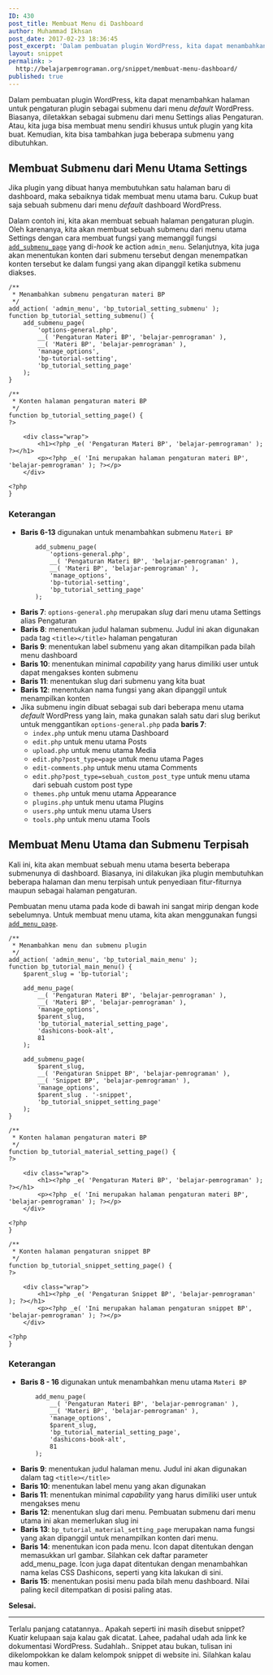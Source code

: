 ```yaml
---
ID: 430
post_title: Membuat Menu di Dashboard
author: Muhammad Ikhsan
post_date: 2017-02-23 18:36:45
post_excerpt: 'Dalam pembuatan plugin WordPress, kita dapat menambahkan halaman untuk pengaturan plugin sebagai submenu dari menu <em>default</em> WordPress. Biasanya, diletakkan sebagai submenu dari menu Settings alias Pengaturan. Atau, kita juga bisa membuat menu sendiri khusus untuk plugin yang kita buat.'
layout: snippet
permalink: >
  http://belajarpemrograman.org/snippet/membuat-menu-dashboard/
published: true
---
```

Dalam pembuatan plugin WordPress, kita dapat menambahkan halaman untuk pengaturan plugin sebagai submenu dari menu <em>default</em> WordPress. Biasanya, diletakkan sebagai submenu dari menu Settings alias Pengaturan. Atau, kita juga bisa membuat menu sendiri khusus untuk plugin yang kita buat. Kemudian, kita bisa tambahkan juga beberapa submenu yang dibutuhkan.
<h2>Membuat Submenu dari Menu Utama Settings</h2>
Jika plugin yang dibuat hanya membutuhkan satu halaman baru di dashboard, maka sebaiknya tidak membuat menu utama baru. Cukup buat saja sebuah submenu dari menu <em>default</em> dashboard WordPress.

Dalam contoh ini, kita akan membuat sebuah halaman pengaturan plugin. Oleh karenanya, kita akan membuat sebuah submenu dari menu utama Settings dengan cara membuat fungsi yang memanggil fungsi <a href="https://developer.wordpress.org/reference/functions/add_submenu_page/" target="_blank"><code>add_submenu_page</code></a> yang di-<em>hook</em> ke action <code>admin_menu</code>. Selanjutnya, kita juga akan menentukan konten dari submenu tersebut dengan menempatkan konten tersebut ke dalam fungsi yang akan dipanggil ketika submenu diakses.
<pre><code class="language-php line-numbers">/**
 * Menambahkan submenu pengaturan materi BP
 */
add_action( 'admin_menu', 'bp_tutorial_setting_submenu' );
function bp_tutorial_setting_submenu() {
    add_submenu_page(
        'options-general.php',
        __( 'Pengaturan Materi BP', 'belajar-pemrograman' ),
        __( 'Materi BP', 'belajar-pemrograman' ),
        'manage_options',
        'bp-tutorial-setting',
        'bp_tutorial_setting_page'
    );
}
 
/**
 * Konten halaman pengaturan materi BP
 */
function bp_tutorial_setting_page() {
?&gt;
 
    &lt;div class="wrap"&gt;
        &lt;h1&gt;&lt;?php _e( 'Pengaturan Materi BP', 'belajar-pemrograman' ); ?&gt;&lt;/h1&gt;
        &lt;p&gt;&lt;?php _e( 'Ini merupakan halaman pengaturan materi BP', 'belajar-pemrograman' ); ?&gt;&lt;/p&gt;
    &lt;/div&gt;
 
&lt;?php
}</code></pre>
<h3>Keterangan</h3>
<ul>
 	<li><p><strong>Baris 6-13</strong> digunakan untuk menambahkan submenu <code>Materi BP</code></p>
<pre data-start="6"><code class="language-php line-numbers">    add_submenu_page(
        'options-general.php',
        __( 'Pengaturan Materi BP', 'belajar-pemrograman' ),
        __( 'Materi BP', 'belajar-pemrograman' ),
        'manage_options',
        'bp-tutorial-setting',
        'bp_tutorial_setting_page'
    );</code></pre>
</li>
 	<li><strong>Baris 7</strong>: <code>options-general.php</code> merupakan <em>slug</em> dari menu utama Settings alias Pengaturan</li>
 	<li><strong>Baris 8</strong>: menentukan judul halaman submenu. Judul ini akan digunakan pada tag <code>&lt;title&gt;&lt;/title&gt;</code> halaman pengaturan</li>
 	<li><strong>Baris 9</strong>: menentukan label submenu yang akan ditampilkan pada bilah menu dashboard</li>
 	<li><strong>Baris 10</strong>: menentukan minimal <em>capability</em> yang harus dimiliki user untuk dapat mengakses konten submenu</li>
 	<li><strong>Baris 11</strong>: menentukan slug dari submenu yang kita buat</li>
 	<li><strong>Baris 12</strong>: menentukan nama fungsi yang akan dipanggil untuk menampilkan konten</li>
 	<li>Jika submenu ingin dibuat sebagai sub dari beberapa menu utama <em>default</em> WordPress yang lain, maka gunakan salah satu dari slug berikut untuk menggantikan <code>options-general.php</code> pada <strong>baris 7</strong>:
<ul>
 	<li><code>index.php</code> untuk menu utama Dashboard</li>
 	<li><code>edit.php</code> untuk menu utama Posts</li>
 	<li><code>upload.php</code> untuk menu utama Media</li>
 	<li><code>edit.php?post_type=page</code> untuk menu utama Pages</li>
 	<li><code>edit-comments.php</code> untuk menu utama Comments</li>
 	<li><code>edit.php?post_type=sebuah_custom_post_type</code> untuk menu utama dari sebuah custom post type</li>
 	<li><code>themes.php</code> untuk menu utama Appearance</li>
 	<li><code>plugins.php</code> untuk menu utama Plugins</li>
 	<li><code>users.php</code> untuk menu utama Users</li>
 	<li><code>tools.php</code> untuk menu utama Tools</li>
</ul>
</li>
</ul>
<h2>Membuat Menu Utama dan Submenu Terpisah</h2>
Kali ini, kita akan membuat sebuah menu utama beserta beberapa submenunya di dashboard. Biasanya, ini dilakukan jika plugin membutuhkan beberapa halaman dan menu terpisah untuk penyediaan fitur-fiturnya maupun sebagai halaman pengaturan.

Pembuatan menu utama pada kode di bawah ini sangat mirip dengan kode sebelumnya. Untuk membuat menu utama, kita akan menggunakan fungsi <a href="https://developer.wordpress.org/reference/functions/add_menu_page/" target="_blank"><code>add_menu_page</code></a>.
<pre><code class="language-php line-numbers">/**
 * Menambahkan menu dan submenu plugin
 */
add_action( 'admin_menu', 'bp_tutorial_main_menu' );
function bp_tutorial_main_menu() {
    $parent_slug = 'bp-tutorial';
 
    add_menu_page(
        __( 'Pengaturan Materi BP', 'belajar-pemrograman' ),
        __( 'Materi BP', 'belajar-pemrograman' ),
        'manage_options',
        $parent_slug,
        'bp_tutorial_material_setting_page',
        'dashicons-book-alt',
        81
    );
 
    add_submenu_page(
        $parent_slug,
        __( 'Pengaturan Snippet BP', 'belajar-pemrograman' ),
        __( 'Snippet BP', 'belajar-pemrograman' ),
        'manage_options',
        $parent_slug . '-snippet',
        'bp_tutorial_snippet_setting_page'
    );
}
 
/**
 * Konten halaman pengaturan materi BP
 */
function bp_tutorial_material_setting_page() {
?&gt;
 
    &lt;div class="wrap"&gt;
        &lt;h1&gt;&lt;?php _e( 'Pengaturan Materi BP', 'belajar-pemrograman' ); ?&gt;&lt;/h1&gt;
        &lt;p&gt;&lt;?php _e( 'Ini merupakan halaman pengaturan materi BP', 'belajar-pemrograman' ); ?&gt;&lt;/p&gt;
    &lt;/div&gt;
 
&lt;?php
}
 
/**
 * Konten halaman pengaturan snippet BP
 */
function bp_tutorial_snippet_setting_page() {
?&gt;
 
    &lt;div class="wrap"&gt;
        &lt;h1&gt;&lt;?php _e( 'Pengaturan Snippet BP', 'belajar-pemrograman' ); ?&gt;&lt;/h1&gt;
        &lt;p&gt;&lt;?php _e( 'Ini merupakan halaman pengaturan snippet BP', 'belajar-pemrograman' ); ?&gt;&lt;/p&gt;
    &lt;/div&gt;
 
&lt;?php
}</code></pre>
<h3>Keterangan</h3>
<ul>
 	<li><p><strong>Baris 8 - 16</strong> digunakan untuk menambahkan menu utama <code>Materi BP</code></p>
<pre data-start="8"><code class="language-php line-numbers">    add_menu_page(
        __( 'Pengaturan Materi BP', 'belajar-pemrograman' ),
        __( 'Materi BP', 'belajar-pemrograman' ),
        'manage_options',
        $parent_slug,
        'bp_tutorial_material_setting_page',
        'dashicons-book-alt',
        81
    );</code></pre>
</li>
 	<li><strong>Baris 9</strong>: menentukan judul halaman menu. Judul ini akan digunakan dalam tag <code>&lt;title&gt;&lt;/title&gt;</code></li>
 	<li><strong>Baris 10</strong>: menentukan label menu yang akan digunakan</li>
 	<li><strong>Baris 11</strong>: menentukan minimal <em>capability</em> yang harus dimiliki user untuk mengakses menu</li>
 	<li><strong>Baris 12</strong>: menentukan slug dari menu. Pembuatan submenu dari menu utama ini akan memerlukan slug ini</li>
 	<li><strong>Baris 13</strong>: <code>bp_tutorial_material_setting_page</code> merupakan nama fungsi yang akan dipanggil untuk menampilkan konten dari menu.</li>
 	<li><strong>Baris 14</strong>: menentukan icon pada menu. Icon dapat ditentukan dengan memasukkan url gambar. Silahkan cek daftar parameter add_menu_page. Icon juga dapat ditentukan dengan menambahkan nama kelas CSS Dashicons, seperti yang kita lakukan di sini.</li>
 	<li><strong>Baris 15</strong>: menentukan posisi menu pada bilah menu dashboard. Nilai paling kecil ditempatkan di posisi paling atas.</li>
</ul>
<strong>Selesai.</strong>

<hr />

Terlalu panjang catatannya.. Apakah seperti ini masih disebut snippet? Kuatir kelupaan saja kalau gak dicatat. Lahee, padahal udah ada link ke dokumentasi WordPress. Sudahlah.. Snippet atau bukan, tulisan ini dikelompokkan ke dalam kelompok snippet di website ini. Silahkan kalau mau komen.